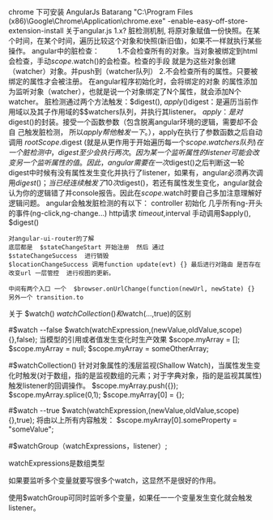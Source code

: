 chrome 下可安装 
AngularJs Batarang
"C:\Program Files (x86)\Google\Chrome\Application\chrome.exe" -enable-easy-off-store-extension-install
关于angular.js 1.x? 
    脏检测机制,
        将原对象赋值一份快照。在某个时间，在某个时间，遍历比较这个对象和快照(新旧值)，如果不一样就执行某些操作。
    angular中的脏检查：
　　    1.不会检查所有的对象。当对象被绑定到html会检查，手动$scope.$watch()的会检查。检查的手段           就是为这些对象创建（watcher）对象。并push到（watcher队列）
        2.不会检查所有的属性。只要被绑定的属性才会被注册。 在angular程序初始化时，会将绑定的对象   的属性添加为监听对象（watcher），也就是说一个对象绑定了N个属性，就会添加N个watcher。
        脏检测通过两个方法触发：$digest(), $apply()
    　　$digest：是遍历当前作用域以及其子作用域的$$watchers队列，并执行其listener。
        $apply：是对$digest()的封装。接受一个函数参数（包含脱离angular环境的逻辑，需要却不会自         己触发脏检测， 所以$apply帮他触发一下。），$apply在执行了参数函数之后自动调用          $rootScope.$digest (就是从更作用于开始遍历每一个$scope.$$watchers队列)
    在一个脏检测中，digest至少会执行两次。
        因为某一个监听属性的listener可能会改变另一个监听属性的值。因此，angular需要在一次$digest()之后判断这一轮digest中时候有没有属性发生变化并执行了listener，如果有，angular必须再次调用$digest()；当已经连续触发了10次$digest()，若还有属性发生变化，angular就会认为你的逻辑错了并console报告。因此在$scope.$watch时要自己多加注意理解好逻辑问题。
    angular会触发脏检测的有以下：
        controller 初始化
        几乎所有ng-开头的事件(ng-click,ng-change...)
        http请求
        $timeout,$interval
        手动调用$apply(), $digest()


    对angular-ui-router的了解
    底层都是  $stateChangeStart 开始注册  然后 通过
    $stateChangeSuccess  进行销毁
    $locationChangeSuccess 调用function update(evt) {} 最后进行对路由 是否存在改变url 一层管控  进行视图的更新。

    中间有两个入口 一个  $browser.onUrlChange(function(newUrl, newState) {}
    另外一个 transition.to


关于 $watch() $watchCollection() 和$watch(...,true)的区别

#$watch --false
$watch(watchExpression,(newValue,oldValue,scope){},false);
当模型的引用或者值发生变化时生产效果
$scope.myArray = [];
$scope.myArray = null;
$scope.myArray = someOtherArray;

#$watchCollection()
针对对象属性的浅层监视(Shallow Watch)，当属性发生变化时触发(对于数组，指的是监视数组的元素；对于字典对象，指的是监视其属性) 触发listener的回调操作。
$scope.myArray.push({});
$scope.myArray.splice(0,1);
$scope.myArray[0] = {};

#$watch --true
$watch(watchExpression,(newValue,oldValue,scope){},true);
将由以上所有内容触发：
$scope.myArray[0].someProperty = "someValue";


#$watchGroup（watchExpressions，listener）;

watchExpressions是数组类型

如果要监听多个变量就要写很多个watch，这显然不是很好的作用。

使用$watchGroup可同时监听多个变量，如果任一一个变量发生变化就会触发listener。
